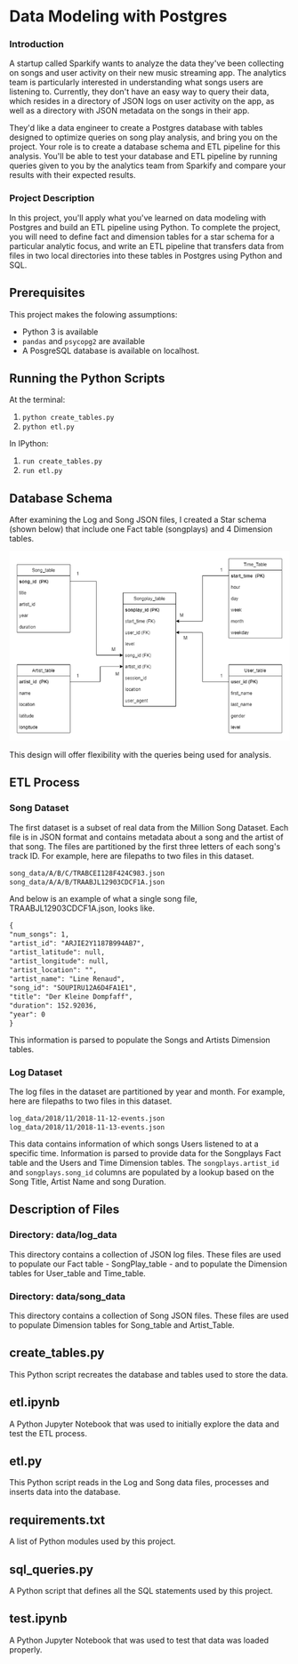 # Data Modeling with Postgres

### Introduction

A startup called Sparkify wants to analyze the data they've been collecting on songs and user activity on their new music streaming app. The analytics team is particularly interested in understanding what songs users are listening to. Currently, they don't have an easy way to query their data, which resides in a directory of JSON logs on user activity on the app, as well as a directory with JSON metadata on the songs in their app.

They'd like a data engineer to create a Postgres database with tables designed to optimize queries on song play analysis, and bring you on the project. Your role is to create a database schema and ETL pipeline for this analysis. You'll be able to test your database and ETL pipeline by running queries given to you by the analytics team from Sparkify and compare your results with their expected results.

### Project Description

In this project, you'll apply what you've learned on data modeling with Postgres and build an ETL pipeline using Python. To complete the project, you will need to define fact and dimension tables for a star schema for a particular analytic focus, and write an ETL pipeline that transfers data from files in two local directories into these tables in Postgres using Python and SQL.

## Prerequisites

This project makes the folowing assumptions:

-   Python 3 is available
-   `pandas`  and  `psycopg2`  are available
-   A PosgreSQL database is available on localhost.

## Running the Python Scripts

At the terminal:

1.  `python create_tables.py`
2.  `python etl.py`

In IPython:

1.  `run create_tables.py`
2.  `run etl.py`

## Database Schema

After examining the Log and Song JSON files, I created a Star schema (shown below) that include one Fact table (songplays) and 4 Dimension tables.

<img src="Sparkify_ERD.png" alt="ERD Diagram" width="800"/>

This design will offer flexibility with the queries being used for analysis.


##  ETL Process

###  Song Dataset

The first dataset is a subset of real data from the Million Song Dataset. Each file is in JSON format and contains metadata about a song and the artist of that song. The files are partitioned by the first three letters of each song's track ID. For example, here are filepaths to two files in this dataset.

```
song_data/A/B/C/TRABCEI128F424C983.json
song_data/A/A/B/TRAABJL12903CDCF1A.json
```

And below is an example of what a single song file, TRAABJL12903CDCF1A.json, looks like.

```
{
"num_songs": 1,
"artist_id": "ARJIE2Y1187B994AB7",
"artist_latitude": null,
"artist_longitude": null,
"artist_location": "",
"artist_name": "Line Renaud",
"song_id": "SOUPIRU12A6D4FA1E1",
"title": "Der Kleine Dompfaff",
"duration": 152.92036,
"year": 0
}
```

This information is parsed to populate the Songs and Artists Dimension tables.

###  Log Dataset

The log files in the dataset are partitioned by year and month. For example, here are filepaths to two files in this dataset.

```
log_data/2018/11/2018-11-12-events.json
log_data/2018/11/2018-11-13-events.json
```

This data contains information of which songs Users listened to at a specific time. Information is parsed to provide data for the Songplays Fact table and the Users and Time Dimension tables. The ```songplays.artist_id``` and ```songplays.song_id``` columns are populated by a lookup based on the Song Title, Artist Name and song Duration.

##  Description of Files

###  Directory: data/log_data

This directory contains a collection of JSON log files. These files are used to populate our Fact table - SongPlay_table - and to populate the Dimension tables for User_table and Time_table.

###  Directory: data/song_data

This directory contains a collection of Song JSON files. These files are used to populate Dimension tables for Song_table and Artist_Table.

##  create_tables.py

This Python script recreates the database and tables used to store the data.

##  etl.ipynb

A Python Jupyter Notebook that was used to initially explore the data and test the ETL process.

##  etl.py

This Python script reads in the Log and Song data files, processes and inserts data into the database.

##  requirements.txt

A list of Python modules used by this project.

##  sql_queries.py

A Python script that defines all the SQL statements used by this project.

##  test.ipynb

A Python Jupyter Notebook that was used to test that data was loaded properly.
